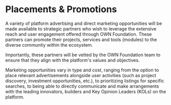 # Placements & Promotions

A variety of platform advertising and direct marketing opportunities will be made available to strategic partners who wish to leverage the extensive reach and user engagement offered through OWN Foundation. These partners can promote their projects, services and tools (modules) to the diverse community within the ecosystem.

Importantly, these partners will be vetted by the OWN Foundation team to ensure that they align with the platform's values and objectives.

Marketing opportunities vary in type and cost, ranging from the option to place relevant advertisements alongside user activities (such as project discovery, investment opportunities, etc.), to prioritizing listings for specific searches, to being able to directly communicate and make arrangements with the leading innovators, builders and Key Opinion Leaders (KOLs) on the platform.
